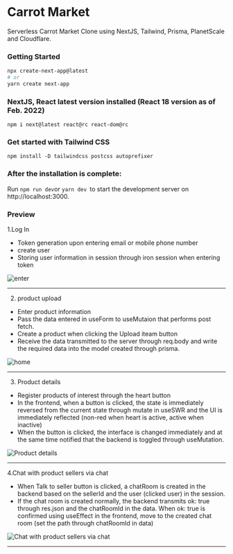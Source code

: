 # Carrot Market
Serverless Carrot Market Clone using NextJS, Tailwind, Prisma, PlanetScale and Cloudflare.

### Getting Started


```bash
npx create-next-app@latest
# or
yarn create next-app
```


### NextJS, React latest version installed (React 18 version as of Feb. 2022)

``` npm i next@latest react@rc react-dom@rc ```

### Get started with Tailwind CSS

```npm install -D tailwindcss postcss autoprefixer ```

### After the installation is complete:

Run ```npm run dev```or ```yarn dev ```to start the development server on http://localhost:3000.

### Preview

1.Log In
- Token generation upon entering email or mobile phone number
- create user
- Storing user information in session through iron session when entering token

![enter](https://user-images.githubusercontent.com/79802132/207609782-371e59f9-2f34-44d4-b711-aff397148734.png)

<hr />

2. product upload
- Enter product information
- Pass the data entered in useForm to useMutaion that performs post fetch.
- Create a product when clicking the Upload iteam button
- Receive the data transmitted to the server through req.body and write the required data into the model created through prisma.

![home](https://user-images.githubusercontent.com/79802132/207612671-9ffa4368-5aa1-4833-ba63-758950207c9b.png)

<hr />

3. Product details
- Register products of interest through the heart button
- In the frontend, when a button is clicked, the state is immediately reversed from the current state through mutate in useSWR and the UI is immediately reflected (non-red when heart is active, active when inactive)
- When the button is clicked, the interface is changed immediately and at the same time notified that the backend is toggled through useMutation.

![Product details](https://user-images.githubusercontent.com/79802132/207618974-e8d4d5de-ed33-4140-b8af-24bc0b452027.png)

<hr />

4.Chat with product sellers via chat
- When Talk to seller button is clicked, a chatRoom is created in the backend based on the sellerId and the user (clicked user) in the session.
- If the chat room is created normally, the backend transmits ok: true through res.json and the chatRoomId in the data. When ok: true is confirmed using useEffect in the frontend, move to the created chat room (set the path through chatRoomId in data)

![Chat with product sellers via chat](https://user-images.githubusercontent.com/79802132/207620478-325f8a4b-2e55-4862-9725-e8f73eec7cb9.png)

<hr />


